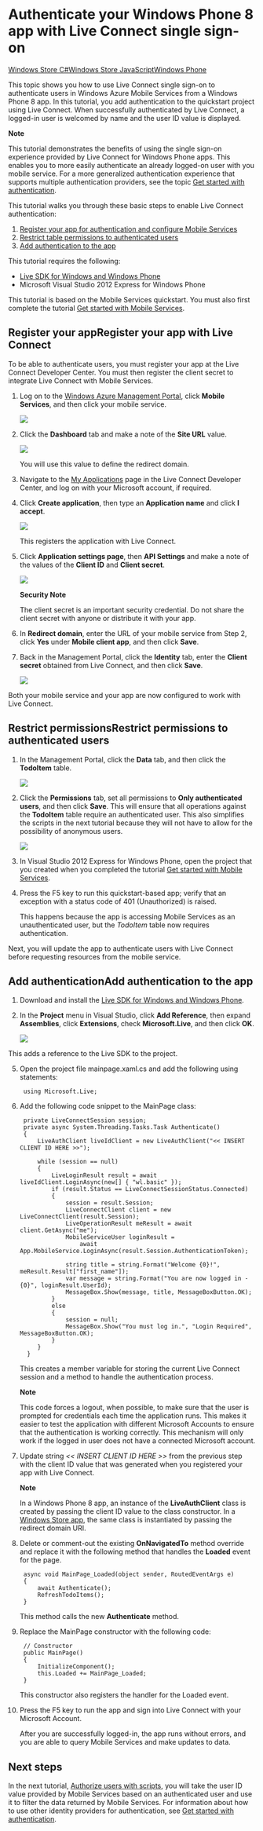 <!-- <properties linkid="single-sign-on-wp8" urldisplayname="Mobile Services" headerexpose="" pagetitle="Authenticate your Windows Phone 8 app with Mobile Services using Live Connect single sign-on" metakeywords="Get started Windows Azure Mobile Services, mobile devices, Windows Azure, mobile, Windows Phone 8" footerexpose="" metadescription="Authenticate your Windows Phone 8 app for Windows Azure Mobile Services using Live Connect." umbraconavihide="0" disquscomments="1"></properties>

<div chunk="../chunks/article-left-menu-wp8.md" />-->

# Authenticate your Windows Phone 8 app with Live Connect single sign-on

<div class="dev-center-tutorial-selector"> 
	<a href="/en-us/develop/mobile/tutorials/single-sign-on-windows-8-dotnet" title="Windows Store C#">Windows Store C#</a><a href="/en-us/develop/mobile/tutorials/single-sign-on-windows-8-js" title="Windows Store JavaScript">Windows Store JavaScript</a><a href="/en-us/develop/mobile/tutorials/single-sign-on-windows-phone-8" title="Windows Phone" class="current">Windows Phone</a>
</div>	

This topic shows you how to use Live Connect single sign-on to authenticate users in Windows Azure Mobile Services from a Windows Phone 8 app.  In this tutorial, you add authentication to the quickstart project using Live Connect. When successfully authenticated by Live Connect, a logged-in user is welcomed by name and the user ID value is displayed.  

<div class="dev-callout"><b>Note</b>
	<p>This tutorial demonstrates the benefits of using the single sign-on experience provided by Live Connect for Windows Phone apps. This enables you to more easily authenticate an already logged-on user with you mobile service. For a more generalized authentication experience that supports multiple authentication providers, see the topic <a href="/en-us/develop/mobile/tutorials/get-started-with-users-wp8/">Get started with authentication</a>. </p>
</div>

This tutorial walks you through these basic steps to enable Live Connect authentication:

1. [Register your app for authentication and configure Mobile Services]
2. [Restrict table permissions to authenticated users]
3. [Add authentication to the app]

This tutorial requires the following:

+ [Live SDK for Windows and Windows Phone]
+ Microsoft Visual Studio 2012 Express for Windows Phone

This tutorial is based on the Mobile Services quickstart. You must also first complete the tutorial [Get started with Mobile Services].

<h2><a name="register"></a><span class="short-header">Register your app</span>Register your app with Live Connect</h2>

To be able to authenticate users, you must register your app at the Live Connect Developer Center. You must then register the client secret to integrate Live Connect with Mobile Services.

1. Log on to the [Windows Azure Management Portal], click **Mobile Services**, and then click your mobile service.

   ![][4]

2. Click the **Dashboard** tab and make a note of the **Site URL** value.

   ![][5]

    You will use this value to define the redirect domain.

3. Navigate to the <a href="http://go.microsoft.com/fwlink/p/?LinkId=262039" target="_blank">My Applications</a> page in the Live Connect Developer Center, and log on with your Microsoft account, if required. 

4. Click **Create application**, then type an **Application name** and click **I accept**.

   ![][1] 

   This registers the application with Live Connect.

5. Click **Application settings page**, then **API Settings** and make a note of the values of the **Client ID** and **Client secret**. 

   ![][2]

    <div class="dev-callout"><b>Security Note</b>
	<p>The client secret is an important security credential. Do not share the client secret with anyone or distribute it with your app.</p>
    </div>

6. In **Redirect domain**, enter the URL of your mobile service from Step 2, click **Yes** under **Mobile client app**, and then click **Save**.

7. Back in the Management Portal, click the **Identity** tab, enter the **Client secret** obtained from Live Connect, and then click **Save**.

   ![][13]

Both your mobile service and your app are now configured to work with Live Connect.

<h2><a name="permissions"></a><span class="short-header">Restrict permissions</span>Restrict permissions to authenticated users</h2>

1. In the Management Portal, click the **Data** tab, and then click the **TodoItem** table. 

   ![][14]

2. Click the **Permissions** tab, set all permissions to **Only authenticated users**, and then click **Save**. This will ensure that all operations against the **TodoItem** table require an authenticated user. This also simplifies the scripts in the next tutorial because they will not have to allow for the possibility of anonymous users.

   ![][15]

3. In Visual Studio 2012 Express for Windows Phone, open the project that you created when you completed the tutorial [Get started with Mobile Services]. 

4. Press the F5 key to run this quickstart-based app; verify that an exception with a status code of 401 (Unauthorized) is raised. 
   
   This happens because the app is accessing Mobile Services as an unauthenticated user, but the _TodoItem_ table now requires authentication.

Next, you will update the app to authenticate users with Live Connect before requesting resources from the mobile service.

<h2><a name="add-authentication"></a><span class="short-header">Add authentication</span>Add authentication to the app</h2>

1. Download and install the [Live SDK for Windows and Windows Phone].

2. In the **Project** menu in Visual Studio, click **Add Reference**, then expand **Assemblies**, click **Extensions**, check **Microsoft.Live**, and then click **OK**. 

   ![][16]

  This adds a reference to the Live SDK to the project.

5. Open the project file mainpage.xaml.cs and add the following using statements:

        using Microsoft.Live;      

6. Add the following code snippet to the MainPage class:
	
        private LiveConnectSession session;
        private async System.Threading.Tasks.Task Authenticate()
        {
            LiveAuthClient liveIdClient = new LiveAuthClient("<< INSERT CLIENT ID HERE >>");

            while (session == null)
            {
                LiveLoginResult result = await liveIdClient.LoginAsync(new[] { "wl.basic" });
                if (result.Status == LiveConnectSessionStatus.Connected)
                {
                    session = result.Session;
                    LiveConnectClient client = new LiveConnectClient(result.Session);
                    LiveOperationResult meResult = await client.GetAsync("me");
                    MobileServiceUser loginResult = 
                        await App.MobileService.LoginAsync(result.Session.AuthenticationToken);

                    string title = string.Format("Welcome {0}!", meResult.Result["first_name"]);
                    var message = string.Format("You are now logged in - {0}", loginResult.UserId);
                    MessageBox.Show(message, title, MessageBoxButton.OK);                    
                }
                else
                {
                    session = null;
                    MessageBox.Show("You must log in.", "Login Required", MessageBoxButton.OK);                    
                }
            }
         }

    This creates a member variable for storing the current Live Connect session and a method to handle the authentication process.

    <div class="dev-callout"><b>Note</b>
	<p>This code forces a logout, when possible, to make sure that the user is prompted for credentials each time the application runs. This makes it easier to test the application with different Microsoft Accounts to ensure that the authentication is working correctly. This mechanism will only work if the logged in user does not have a connected Microsoft account.</p>
    </div>
	

7. Update string _<< INSERT CLIENT ID HERE >>_ from the previous step with the client ID value that was generated when you registered your app with Live Connect.

    <div class="dev-callout"><b>Note</b>
	<p>In a Windows Phone 8 app, an instance of the <strong>LiveAuthClient</strong> class is created by passing the client ID value to the class constructor. In a <a href="/en-us/develop/mobile/tutorials/single-sign-on-windows-8-dotnet/">Windows Store app</a>, the same class is instantiated by passing the redirect domain URI.</p>
    </div>

8. Delete or comment-out the existing **OnNavigatedTo** method override and replace it with the following method that handles the **Loaded** event for the page. 

        async void MainPage_Loaded(object sender, RoutedEventArgs e)
        {
            await Authenticate();
            RefreshTodoItems();
        }

   This method calls the new **Authenticate** method. 

9. Replace the MainPage constructor with the following code:

        // Constructor
        public MainPage()
        {
            InitializeComponent();
            this.Loaded += MainPage_Loaded;
        }

   This constructor also registers the handler for the Loaded event.
		
9. Press the F5 key to run the app and sign into Live Connect with your Microsoft Account. 

   After you are successfully logged-in, the app runs without errors, and you are able to query Mobile Services and make updates to data.

## <a name="next-steps"> </a>Next steps

In the next tutorial, [Authorize users with scripts], you will take the user ID value provided by Mobile Services based on an authenticated user and use it to filter the data returned by Mobile Services. For information about how to use other identity providers for authentication, see [Get started with authentication]. 

<!-- Anchors. -->
[Register your app for authentication and configure Mobile Services]: #register
[Restrict table permissions to authenticated users]: #permissions
[Add authentication to the app]: #add-authentication
[Next Steps]:#next-steps

<!-- Images. -->
[1]: ../Media/mobile-services-live-connect-add-app.png
[2]: ../Media/mobile-live-connect-app-api-settings-mobile.png
[4]: ../Media/mobile-services-selection.png
[5]: ../Media/mobile-service-uri.png
[8]: ../Media/mobile-services-win8-app-advanced.png
[9]: ../Media/mobile-services-win8-app-connect-redirect.png
[10]: ../Media/mobile-services-win8-app-connect-redirect-uri.png
[11]: ../Media/mobile-services-win8-app-push-connect.png
[12]: ../Media/mobile-services-win8-app-connect-auth.png
[13]: ../Media/mobile-identity-tab-ma-only.png
[14]: ../Media/mobile-portal-data-tables.png
[15]: ../Media/mobile-portal-change-table-perms.png
[16]: ../Media/mobile-add-reference-live-wp8.png

<!-- URLs. -->
[My Applications]: http://go.microsoft.com/fwlink/p/?LinkId=262039
[Live SDK for Windows and Windows Phone]: http://go.microsoft.com/fwlink/p/?LinkId=262253
[Get started with Mobile Services]: ../tutorials/mobile-services-get-started-wp8.md
[Get started with data]: ../tutorials/mobile-services-get-started-with-data-wp8.md
[Get started with authentication]: ../tutorials/mobile-services-get-started-with-users-wp8.md
[Get started with push notifications]: ../tutorials/mobile-services-get-started-with-push-wp8.md
[Authorize users with scripts]: ../tutorials/mobile-services-authorize-users-wp8.md
[WindowsAzure.com]: http://www.windowsazure.com/
[Windows Azure Management Portal]: https://manage.windowsazure.com/
